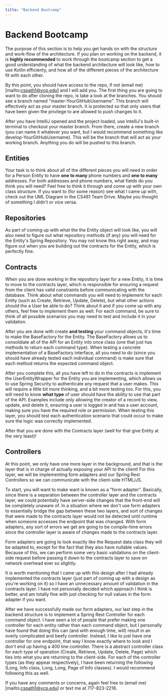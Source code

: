 ```yaml
---
title: "Backend Bootcamp"
---
```


# Backend Bootcamp

The purpose of this section is to help you get hands on with the structure and work-flow of the architecture. If you plan on working on
the backend, it is **highly recommended** to work through the bootcamp section to get a good understanding of what the backend architecture
will look like, how to use Kotlin efficienty, and how all of the different pieces of the architecture fit with each other.

By this point, you should have access to the repo, if not (email me)[mailto:cspath1@ycp.edu] and I will add you. The first thing you are 
going to want to do after cloning the repo, is take a look at the branches. You should see a branch named "master-YourGitHubUsername". This
branch will effectively act as your master branch. It is protected so that only users that have been given the privilege to are allowed to
push changes to it.

After you have IntelliJ opened and the project loaded, use IntelliJ's built-in terminal to checkout your master branch. From there, create
a new branch (you can name it whatever you want, but I would recommend something like develop-YourGitHubUsername). This will be the branch
that will act as your working branch. Anything you do will be pushed to this branch. 

## Entities
Your task is to think about all of the different pieces you will need in order for a Person Entity to have **one to many** phone numbers 
and **one to many** addresses. For both addresses and phone numbers, what fields do you think you will need? Feel free to think it through
and come up with your own class structure. If you want to (for some reason) see what I came up with, check out the UML Diagram in the CS481 
Team Drive. Maybe you thought of something I didn't or vice versa.

## Repositories
As part of coming up with what the the Entity object will look like, you will also need to figure out what repository methods (if any) you will 
need for the Entity's Spring Repository. You may not know this right away, and may figure out when you are building out the contracts for the 
Entity, which is perfectly fine.

## Contracts
When you are done working in the repository layer for a new Entity, it is time to move to the contracts layer, which is responsible for ensuring
a request from the client has valid constraints before communicating with the database. Think about what commands you will need to implement for 
each Entity (such as Create, Retrieve, Update, Delete), but what other actions should the a User be able to do? Think about it and if you come up 
with any others, feel free to implement them as well. For each command, be sure to think of all possible scenarios you may need to test and
include it in your validation.

After you are done with create **and testing** your command objects, it's time to make the BaseFactory for the Entity. The BaseFactory allows us to
consoldiate all of the API for an Entity into once class (one that just has methods to return each command type). When testing a concrete implementation 
of a BaseFactory interface, all you need to do (since you should have already tested each individual command) is make sure that each method returns the
expected command object.

After you complete this, all you have left to do in the contracts is implement the UserEntityWrapper for the Entity you are implementing, which
allows us to use Spring Security to authenticate any request that a user makes. This will require a little bit more thinking, and a bit more 
testing too. For this, you will need to know **what type** of user should have the ability to use that part of the API. Examples include
only allowing the creator of a record to view, update, and delete it, ensuring a user is logged in and has a user account, making sure you
have the required role or permission. When testing this layer, you should test each authentication scenario that could occur to make sure 
the logic was correctly implemented.

After that you are done with the Contracts layer (well for that give Entity at the very least)!

## Controllers

At this point, we only have one more layer in the background, and that is the layer that is in charge of actually exposing your API to the client!
For this layer, we will be implementing form adapters and our Spring Rest Controllers so we can communicate with the client-side HTML/JS.

To start, you will want to make want is known as a "form adapter". Basically, since there is a separation between the controller layer and the 
contracts layer, we could potentially have server-side changes that the front-end will be completely unaware of. In a situation where we don't use 
form adapters to essentially bridge the gap between these two layers, and sort of changes that were made to the contracts layer would not be 
detected until runtime when someone accesses the endpoint that was changed. With form adapters, any sort of errors we get are going to be compile-time
errors since the controller layer is aware of changes made to the contracts layer.

Form adapters are going to look exactly like the Request data class they will be adapted to, except for the fact that they also have nullable values.
Because of this, we can perform some very basic validations on the client-side request before passing it down to the contracts layer to save on 
network overhead ever so slightly.

It is worth mentioning that I came up with this design after I had already implemented the contracts layer (just part of coming up with a design
as you're working on it) so I have an unnecessary amount of validation in the contracts layer. I have not personally decided which approach I think
is better, and am totally fine with just checking for null values in the form adapter if you want.

After we have successfully made our form adapters, our last step in the backend structure is to implement a Spring Rest Controller for each command
object. I have seen a lot of people that prefer making one controller for each entity rather than each command object, but I personally have found
that doing this can (and with enough time, will) result in an overly complicated and beefy controller. Instead, I like to just have one controller 
for one endpoint, that way I know exactly where to look and I don't end up having a 400 line controller. There is a abstract controller class for 
each type of operation (Create, Retrieve, Update, Delete, Page) which ties into what you are returning to the client-side. For each of the controller
types (as they appear respectively), I have been returning the following (Long, Info class, Long, Long, Page of Info classes). I would recommend 
following this as well.

If you have any comments or concerns, again feel free to (email me)[mailto:cspath1@ycp.edu] or text me at 717-823-2216.